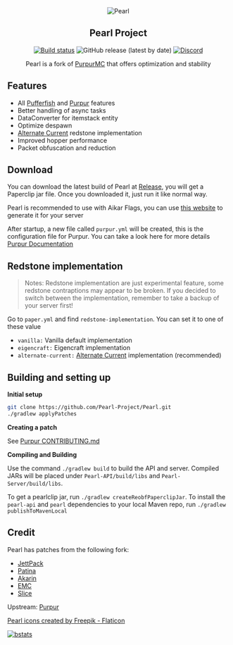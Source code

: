<div align="center">
<img src="https://i.imgur.com/eTW6JQh.png" alt="Pearl">
  
  
## Pearl Project

[![Build status](https://img.shields.io/github/workflow/status/Pearl-Project/Pearl/Build?logo=github&style=for-the-badge)](https://github.com/Pearl-Project/Pearl/actions)
![GitHub release (latest by date)](https://img.shields.io/github/v/release/Pearl-Project/Pearl?style=for-the-badge)
[![Discord](https://img.shields.io/discord/951410587030667294.svg?label=&logo=discord&logoColor=ffffff&color=7389D8&labelColor=6A7EC2&style=for-the-badge)](https://discord.gg/ZFAtK5Mx9w)
  
Pearl is a fork of [PurpurMC](https://github.com/PurpurMC/Purpur) that offers optimization and stability
  
</div>

## Features

* All [Pufferfish](https://github.com/pufferfish-gg/Pufferfish) and [Purpur](https://github.com/PurpurMC/Purpur) features
* Better handling of async tasks
* DataConverter for itemstack entity
* Optimize despawn
* [Alternate Current]((https://github.com/SpaceWalkerRS/alternate-current)) redstone implementation
* Improved hopper performance
* Packet obfuscation and reduction

## Download 

You can download the latest build of Pearl at [Release](https://github.com/Pearl-Project/Pearl/releases), you will get a Paperclip jar file. Once you downloaded it, just run it like normal way.

Pearl is recommended to use with Aikar Flags, you can use [this website](http://flags.sh/) to generate it for your server

After startup, a new file called `purpur.yml` will be created, this is the configuration file for Purpur. You can take a look here for more details [Purpur Documentation](https://purpurmc.org/docs/)

## Redstone implementation

> Notes: Redstone implementation are just experimental feature, some redstone contraptions may appear to be broken. If you decided to switch between the implementation, remember to take a backup of your server first!

Go to `paper.yml` and find `redstone-implementation`. You can set it to one of these value

* `vanilla:` Vanilla default implementation
* `eigencraft:` Eigencraft implementation
* `alternate-current:` [Alternate Current](https://github.com/SpaceWalkerRS/alternate-current) implementation (recommended)

## Building and setting up
**Initial setup**
```bash
git clone https://github.com/Pearl-Project/Pearl.git
./gradlew applyPatches
```

**Creating a patch**

See [Purpur CONTRIBUTING.md](https://github.com/PurpurMC/Purpur/blob/ver/1.18.2/CONTRIBUTING.md)

**Compiling and Building**

Use the command `./gradlew build` to build the API and server. Compiled JARs
will be placed under `Pearl-API/build/libs` and `Pearl-Server/build/libs`.

To get a pearlclip jar, run `./gradlew createReobfPaperclipJar`.
To install the `pearl-api` and `pearl` dependencies to your local Maven repo, run `./gradlew publishToMavenLocal`

## Credit

Pearl has patches from the following fork:

* [JettPack](https://gitlab.com/Titaniumtown/JettPack)
* [Patina](https://github.com/PatinaMC/Patina)
* [Akarin](https://github.com/Akarin-project/Akarin)
* [EMC](https://github.com/starlis/empirecraft)
* [Slice](https://github.com/Cryptite/Slice)

Upstream: [Purpur](https://github.com/PurpurMC/Purpur)

<a href="https://www.flaticon.com/free-icons/pearl" title="pearl icons">Pearl icons created by Freepik - Flaticon</a>

[![bstats](https://bstats.org/signatures/server-implementation/pearl.svg)](https://bstats.org/plugin/server-implementation/Pearl/14650)
